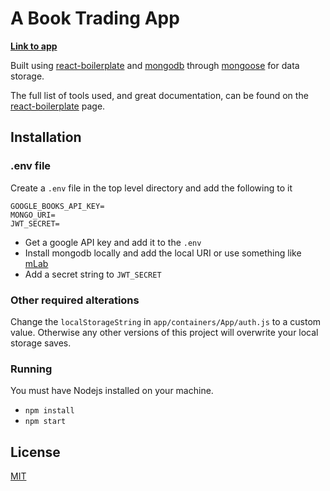 # A Book Trading App

**[Link to app](https://book-trader1.herokuapp.com/)**

Built using [react-boilerplate](https://github.com/react-boilerplate/react-boilerplate) and [mongodb](https://www.mongodb.com/) through [mongoose](http://mongoosejs.com/) for data storage.

The full list of tools used, and great documentation, can be found on the [react-boilerplate](https://github.com/react-boilerplate/react-boilerplate) page.

## Installation

### .env file

Create a ```.env``` file in the top level directory and add the following to it

```
GOOGLE_BOOKS_API_KEY=
MONGO_URI=
JWT_SECRET=
```

* Get a google API key and add it to the ```.env```
* Install mongodb locally and add the local URI or use something like [mLab](https://mlab.com/)
* Add a secret string to ```JWT_SECRET```

### Other required alterations

Change the ```localStorageString``` in ```app/containers/App/auth.js``` to a custom value. Otherwise any other versions of this project will overwrite your local storage saves.

### Running

You must have Nodejs installed on your machine.

* ```npm install```
* ```npm start```

## License

[MIT](https://opensource.org/licenses/MIT)
